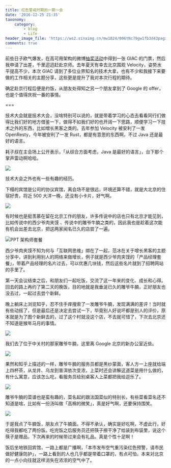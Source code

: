 ```yaml
---
title: 红色警戒时期的一期一会
date: '2016-12-25 21:35'
taxonomy:
    category:
        - blog
        - Life
header_image_file: 'https://ws2.sinaimg.cn/mw1024/006tNc79gw1fb3d43pagxj31hc0u0qh0.jpg'
comments: true
---
```


前些日子欧气爆发，在高可用架构的微博[抽奖活动][1]中得到一张 GIAC 的门票，然后我申请了出差，千里迢迢赶赴京师。去年夏天有幸去北京围观 Velocity，姿势水平提高不少，本次 GIAC 请到了多位业界知名的技术大拿，也有不少和我接下来要做的工作相关的主题分享，这些更是提升了我对本次行程的期待。

确定赴京行程后便是约饭，从朋友处得知之另一个朋友拿到了 Google 的 offer，也是个值得庆祝一番的事情。

===

技术大会就是技术大会，没啥特别可以说的，就是带着学习的心态去看看同行们做得比我们好的地方借鉴一下，做得不如我们好的也开阔一下思路，顺便学习一下技术之外的东西，比如增长黑客之类的。去年参加 Velocity 被安利了一发 OpenResty，今年被安利了一发 Rust，都是有意思的东西啊，不过 Java 还是最好的语言。

耗子叔在主会场上公开表示，「从综合方面考虑，Java 是最好的语言」，台下那个掌声雷动啊哈哈。

![](https://ws1.sinaimg.cn/mw1024/006y8lVagw1fb3bak1y22j30sg0sgakw.jpg)

技术大会之外也有一些有趣的经历。

下榻的宾馆是公司的协议宾馆，离会场不是很远，环境还算不错，就是大北京的住宿好贵，将近 500 大洋一晚，还没有小卡片，好气啊。

![](https://ws3.sinaimg.cn/mw1024/006tNc79jw1fb3cbo6w4zj30sg0lcgp2.jpg)

有时候也是挺羡慕在留在北京工作的朋友，许多传说中的店也只有北京才能见到，比如传说中的西少爷肉夹馍 、传说中的雕爷牛腩之类的，因此我也是趁着这次能有机会出差去北京，把这两家闻名已久的店尝了一遍。

![PPT 架构师套餐](https://ws3.sinaimg.cn/mw1024/006y8lVagw1fb3bigrfcej30sg0sggrm.jpg)

西少爷肉夹馍不知为何与「互联网思维」绑在了一起，范冰在关于增长黑客的主题分享中，讲到利用别人的网络来做增长，例子就是西少爷肉夹馍的「产品经理套餐」，带着产品经理的名片过去，可以优惠几块钱，然后这些名片就到了招聘网站的手里了。

第一天会议结束之后，和朋友们一起吃饭，交流了这一年来的变化、成长和心得。回去的路上再约了第二天的晚饭，目的地就是我垂涎已久的雕爷牛腩，正好朋友也没去过，一起过去尝个新鲜。

晚上躺床上浏览知乎，忍不住手痒搜索了一发雕爷牛腩，发现满满的差评！当时就有些动摇了，但是最后还是决定去尝试一下，毕竟别人好说坏都是别人的评价，原本就是为了图个新鲜去的，过了这个村就没这个店，不去就可惜了，下次去北京还不知道是猴年马月的事情。

![](https://ws4.sinaimg.cn/mw1024/006y8lVajw1fb3btvan03j30sg0lcn0v.jpg)

我们去了位于中关村的那家雕爷牛腩，这里离 Google 北京的新办公室近些。

![](https://ws1.sinaimg.cn/mw1024/006y8lVajw1fb3c0hfl3oj30sg0lcn2f.jpg)

果然和知乎上描述的一样，雕爷牛腩的服务员都是黑纱蒙面，客人方一上座就给端上四杯茶，从龙井、乌龙到普洱依次变浓，上菜时还会讲解这道菜是用什么做的，有什么寓意，应该怎么吃，看服务员给别桌客人上菜都把我给逗乐了。

![](https://ws3.sinaimg.cn/mw1024/006tNc79jw1fb3c2d2ku7j30sg0sgdnz.jpg)

雕爷牛腩的菜谱也是蛮有趣的，菜名起的跟法国菜似的特别长，有些菜看菜名还不知道是啥，比如有一份汤叫做「高棉的微笑」，真是好气啊，还要保持围笑。

![](https://ws1.sinaimg.cn/mw1024/006tNc79jw1fb3c8o5g8bj30sg0sgn3r.jpg)

于是我点了牛腩饭，朋友点了牛腩面。不得不承认，确实是好吃啊，不虚此行，好吃得我都吃了两份饭。吃完饭之后服务员还把筷子擦干净了给装到布袋里，说这个筷子是赠品，下次再来的时候带过来会有礼品。真是个性十足啊！

饭后坐地铁回宾馆，一路上都是广播啊，「本市发布空气重污染红色预警，请市民做好健康防护」，一路上看到的人也几乎都是带着口罩的，有点可怕，本来对北京的一点小向往就这样消失在浓浓的空气中了。

[1]: http://weibo.com/5795064591/Ek6kbgQG9